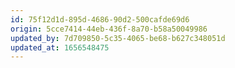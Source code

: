 ```yaml
---
id: 75f12d1d-895d-4686-90d2-500cafde69d6
origin: 5cce7414-44eb-436f-8a70-b58a50049986
updated_by: 7d709850-5c35-4065-be68-b627c348051d
updated_at: 1656548475
---
```

